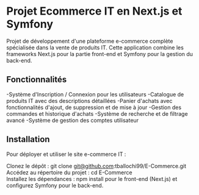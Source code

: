 <h1>Projet Ecommerce IT en Next.js et Symfony</h1>

Projet de développement d'une plateforme e-commerce complète spécialisée dans la vente de produits IT. Cette application combine les frameworks Next.js pour la partie front-end et Symfony pour la gestion du back-end.

## Fonctionnalités

-Système d'Inscription / Connexion pour les utilisateurs
-Catalogue de produits IT avec des descriptions détaillées
-Panier d'achats avec fonctionnalités d'ajout, de suppression et de mise à jour
-Gestion des commandes et historique d'achats
-Système de recherche et de filtrage avancé
-Système de gestion des comptes utilisateur

## Installation

Pour déployer et utiliser le site e-commerce IT :

Clonez le dépôt : git clone git@github.com:tballochi99/E-Commerce.git </br>
Accédez au répertoire du projet : cd E-Commerce </br>
Installez les dépendances : npm install pour le front-end (Next.js) et configurez Symfony pour le back-end.

